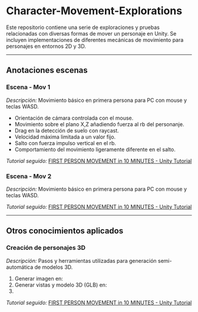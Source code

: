 # Character-Movement-Explorations
Este repositorio contiene una serie de exploraciones y pruebas relacionadas con diversas formas de mover un personaje en Unity. Se incluyen implementaciones de diferentes mecánicas de movimiento para personajes en entornos 2D y 3D.

---

## Anotaciones escenas
### Escena - Mov 1
_Descripción:_ Movimiento básico en primera persona para PC con mouse y teclas WASD. 
- Orientación de cámara controlada con el mouse.
- Movimiento sobre el plano X,Z añadiendo fuerza al rb del personanje.
- Drag en la detección de suelo con raycast.
- Velocidad máxima limitada a un valor fijo.
- Salto con fuerza impulso vertical en el rb.
- Comportamiento del movimiento ligeramente diferente en el salto.

_Tutorial seguido:_ [FIRST PERSON MOVEMENT in 10 MINUTES - Unity Tutorial](https://www.youtube.com/watch?v=f473C43s8nE)

### Escena - Mov 2
_Descripción:_ Movimiento básico en primera persona para PC con mouse y teclas WASD. 

_Tutorial seguido:_ [FIRST PERSON MOVEMENT in 10 MINUTES - Unity Tutorial](https://www.youtube.com/watch?v=f473C43s8nE)

---

## Otros conocimientos aplicados
### Creación de personajes 3D
_Descripción:_ Pasos y herramientas utilizadas para generación semi-automática de modelos 3D. 
1. Generar imagen en: [](https://www.bing.com/images/create) 
2. Generar vistas y modelo 3D (GLB) en: [](https://huggingface.co/spaces/TencentARC/InstantMesh)
3. 

_Tutorial seguido:_ [FIRST PERSON MOVEMENT in 10 MINUTES - Unity Tutorial](https://www.youtube.com/watch?v=f473C43s8nE)

